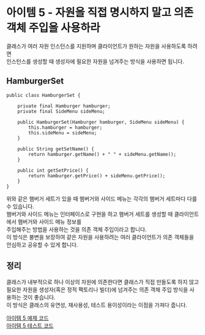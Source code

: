 # 아이템 5 - 자원을 직접 명시하지 말고 의존 객체 주입을 사용하라

클래스가 여러 자원 인스턴스를 지원하며 클라이언트가 원하는 자원을 사용하도록 하려면    
인스턴스를 생성할 때 생성자에 필요한 자원을 넘겨주는 방식을 사용하면 됩니다.    

## HamburgerSet

```
public class HamburgerSet {

    private final Hamburger hamburger;
    private final SideMenu sideMenu;

    public HamburgerSet(Hamburger hamburger, SideMenu sideMenu) {
        this.hamburger = hamburger;
        this.sideMenu = sideMenu;
    }

    public String getSetName() {
        return hamburger.getName() + " " + sideMenu.getName();
    }

    public int getSetPrice() {
        return hamburger.getPrice() + sideMenu.getPrice();
    }
}
```

위와 같은 햄버거 세트가 있을 때 햄버거와 사이드 메뉴는 각각의 햄버거 세트마다 다를 수 있습니다.   
햄버거와 사이드 메뉴는 인터페이스로 구현을 하고 햄버거 세트를 생성할 때 클라이언트에서 햄버거와 사이드 메뉴 정보를   
주입해주는 방법을 사용하는 것을 의존 객체 주입이라고 합니다.   
이 방식은 불변을 보장하여 같은 자원을 사용하려는 여러 클라이언트가 의존 객체들을 안심하고 공유할 수 있게 합니다.   

## 정리

클래스가 내부적으로 하나 이상의 자원에 의존한다면 클래스가 직접 만들도록 하지 않고    
필요한 자원을 생성자(혹은 정적 팩토리나 빌더)에 넘겨주는 의존 객체 주입 방식을 사용하는 것이 좋습니다.    
이 방식은 클래스의 유연성, 재사용성, 테스트 용이성이라는 이점을 가져다 줍니다.    

[아이템 5 예제 코드](https://github.com/320Hwany/EffectiveJava/tree/main/src/main/java/effective/item5)   
[아이템 5 테스트 코드](https://github.com/320Hwany/EffectiveJava/blob/main/src/test/java/effective/item5/HamburgerSetTest.java)   


